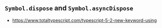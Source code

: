 ## `Symbol.dispose` and `Symbol.asyncDispose`

- https://www.totaltypescript.com/typescript-5-2-new-keyword-using
